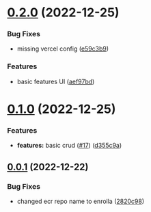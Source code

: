 # [0.2.0](https://github.com/vecinity/enrolla/compare/0.1.0...0.2.0) (2022-12-25)


### Bug Fixes

* missing vercel config ([e59c3b9](https://github.com/vecinity/enrolla/commit/e59c3b9105e34ac2c222506bdf130a89aa65a3c9))


### Features

* basic features UI ([aef97bd](https://github.com/vecinity/enrolla/commit/aef97bd2551b55f475bd960ca38765b168befdb8))



# [0.1.0](https://github.com/vecinity/enrolla/compare/0.0.1...0.1.0) (2022-12-25)


### Features

* **features:** basic crud ([#17](https://github.com/vecinity/enrolla/issues/17)) ([d355c9a](https://github.com/vecinity/enrolla/commit/d355c9a9a23d72cb07870bd22b202c4608efc718))



## [0.0.1](https://github.com/vecinity/enrolla/compare/2820c98d0de6bd0e32e5892a0e32357f98cdff86...0.0.1) (2022-12-22)


### Bug Fixes

* changed ecr repo name to enrolla ([2820c98](https://github.com/vecinity/enrolla/commit/2820c98d0de6bd0e32e5892a0e32357f98cdff86))



